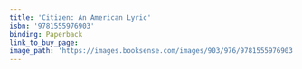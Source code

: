 ```yaml
---
title: 'Citizen: An American Lyric'
isbn: '9781555976903'
binding: Paperback
link_to_buy_page:
image_path: 'https://images.booksense.com/images/903/976/9781555976903.jpg'
---
```


